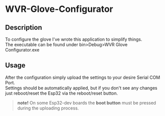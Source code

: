 # WVR-Glove-Configurator

## Description
To configure the glove I've wrote this application to simplify things.<br/>
The executable can be found under bin>Debug>WVR Glove Configurator.exe<br/>

## Usage
After the configuration simply upload the settings to your desire Serial COM Port.<br/>
Settings should be automatically applied, but if you don't see any changes just reboot/reset the Esp32 via the reboot/reset button.

> **note!** On some Esp32-dev boards the **boot button** must be pressed during the uploading process.
